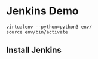 # Jenkins Demo

```
virtualenv --python=python3 env/
source env/bin/activate
```

## Install Jenkins


